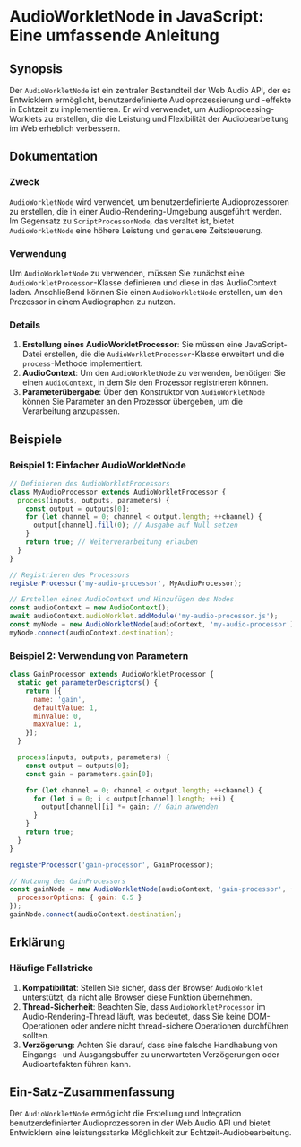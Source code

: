 <!--
Meta Description: # AudioWorkletNode in JavaScript: Eine umfassende Anleitung ## Synopsis Der `AudioWorkletNode` ist ein zentraler Bestandteil der Web Audio API, der es...
Meta Keywords: audioworkletnode, audiocontext, sie, und, channel
-->

# AudioWorkletNode in JavaScript: Eine umfassende Anleitung

## Synopsis
Der `AudioWorkletNode` ist ein zentraler Bestandteil der Web Audio API, der es Entwicklern ermöglicht, benutzerdefinierte Audioprozessierung und -effekte in Echtzeit zu implementieren. Er wird verwendet, um Audioprocessing-Worklets zu erstellen, die die Leistung und Flexibilität der Audiobearbeitung im Web erheblich verbessern.

## Dokumentation
### Zweck
`AudioWorkletNode` wird verwendet, um benutzerdefinierte Audioprozessoren zu erstellen, die in einer Audio-Rendering-Umgebung ausgeführt werden. Im Gegensatz zu `ScriptProcessorNode`, das veraltet ist, bietet `AudioWorkletNode` eine höhere Leistung und genauere Zeitsteuerung.

### Verwendung
Um `AudioWorkletNode` zu verwenden, müssen Sie zunächst eine `AudioWorkletProcessor`-Klasse definieren und diese in das AudioContext laden. Anschließend können Sie einen `AudioWorkletNode` erstellen, um den Prozessor in einem Audiographen zu nutzen.

### Details
1. **Erstellung eines AudioWorkletProcessor**: Sie müssen eine JavaScript-Datei erstellen, die die `AudioWorkletProcessor`-Klasse erweitert und die `process`-Methode implementiert.
2. **AudioContext**: Um den `AudioWorkletNode` zu verwenden, benötigen Sie einen `AudioContext`, in dem Sie den Prozessor registrieren können.
3. **Parameterübergabe**: Über den Konstruktor von `AudioWorkletNode` können Sie Parameter an den Prozessor übergeben, um die Verarbeitung anzupassen.

## Beispiele
### Beispiel 1: Einfacher AudioWorkletNode
```javascript
// Definieren des AudioWorkletProcessors
class MyAudioProcessor extends AudioWorkletProcessor {
  process(inputs, outputs, parameters) {
    const output = outputs[0];
    for (let channel = 0; channel < output.length; ++channel) {
      output[channel].fill(0); // Ausgabe auf Null setzen
    }
    return true; // Weiterverarbeitung erlauben
  }
}

// Registrieren des Processors
registerProcessor('my-audio-processor', MyAudioProcessor);

// Erstellen eines AudioContext und Hinzufügen des Nodes
const audioContext = new AudioContext();
await audioContext.audioWorklet.addModule('my-audio-processor.js');
const myNode = new AudioWorkletNode(audioContext, 'my-audio-processor');
myNode.connect(audioContext.destination);
```

### Beispiel 2: Verwendung von Parametern
```javascript
class GainProcessor extends AudioWorkletProcessor {
  static get parameterDescriptors() {
    return [{
      name: 'gain',
      defaultValue: 1,
      minValue: 0,
      maxValue: 1,
    }];
  }

  process(inputs, outputs, parameters) {
    const output = outputs[0];
    const gain = parameters.gain[0];

    for (let channel = 0; channel < output.length; ++channel) {
      for (let i = 0; i < output[channel].length; ++i) {
        output[channel][i] *= gain; // Gain anwenden
      }
    }
    return true;
  }
}

registerProcessor('gain-processor', GainProcessor);

// Nutzung des GainProcessors
const gainNode = new AudioWorkletNode(audioContext, 'gain-processor', {
  processorOptions: { gain: 0.5 }
});
gainNode.connect(audioContext.destination);
```

## Erklärung
### Häufige Fallstricke
1. **Kompatibilität**: Stellen Sie sicher, dass der Browser `AudioWorklet` unterstützt, da nicht alle Browser diese Funktion übernehmen.
2. **Thread-Sicherheit**: Beachten Sie, dass `AudioWorkletProcessor` im Audio-Rendering-Thread läuft, was bedeutet, dass Sie keine DOM-Operationen oder andere nicht thread-sichere Operationen durchführen sollten.
3. **Verzögerung**: Achten Sie darauf, dass eine falsche Handhabung von Eingangs- und Ausgangsbuffer zu unerwarteten Verzögerungen oder Audioartefakten führen kann.

## Ein-Satz-Zusammenfassung
Der `AudioWorkletNode` ermöglicht die Erstellung und Integration benutzerdefinierter Audioprozessoren in der Web Audio API und bietet Entwicklern eine leistungsstarke Möglichkeit zur Echtzeit-Audiobearbeitung.